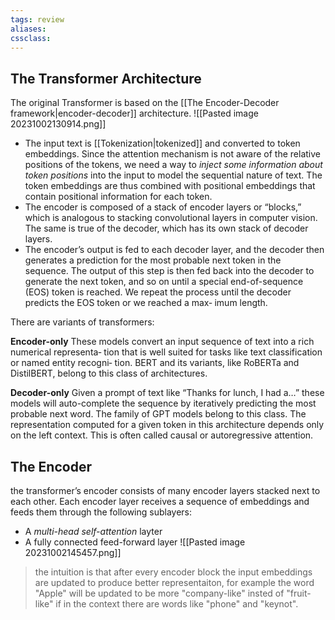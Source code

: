 ```yaml
---
tags: review
aliases:
cssclass:
---
```

 
## The Transformer Architecture
The original Transformer is based on the [[The Encoder-Decoder framework|encoder-decoder]] architecture.
![[Pasted image 20231002130914.png]]
- The input text is [[Tokenization|tokenized]] and converted to token embeddings. Since the attention mechanism is not aware of the relative positions of the tokens, we need a way to *inject some information about token positions* into the input to model the sequential nature of text. The token embeddings are thus combined with positional embeddings that contain positional information for each token.
- The encoder is composed of a stack of encoder layers or “blocks,” which is analogous to stacking convolutional layers in computer vision. The same is true of the decoder, which has its own stack of decoder layers.
- The encoder’s output is fed to each decoder layer, and the decoder then generates a prediction for the most probable next token in the sequence. The output of this step is then fed back into the decoder to generate the next token, and so on until a special end-of-sequence (EOS) token is reached. We repeat the process until the decoder predicts the EOS token or we reached a max‐ imum length.

There are variants of transformers:

**Encoder-only**  These models convert an input sequence of text into a rich numerical representa‐ tion that is well suited for tasks like text classification or named entity recogni‐ tion. BERT and its variants, like RoBERTa and DistilBERT, belong to this class of architectures.

**Decoder-only** Given a prompt of text like “Thanks for lunch, I had a…” these models will auto-complete the sequence by iteratively predicting the most probable next word. The family of GPT models belong to this class. The representation computed for a given token in this architecture depends only on the left context. This is often called causal or autoregressive attention.


## The Encoder
the transformer’s encoder consists of many encoder layers stacked next to each other. Each encoder layer receives a sequence of embeddings and feeds them through the following sublayers:
- A _multi-head_ _self-attention_ layter
- A fully connected feed-forward layer
![[Pasted image 20231002145457.png]]

> the intuition is that after every encoder block the input embeddings are updated to produce better representaiton, for example the word "Apple" will be updated to be more "company-like" insted of "fruit-like" if in the context there are words like "phone" and "keynot".

